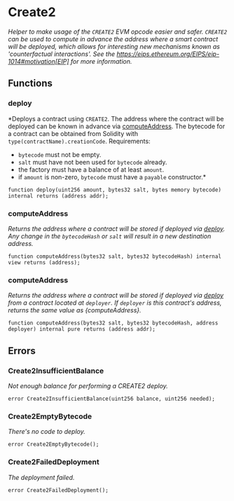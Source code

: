 # Create2
*Helper to make usage of the `CREATE2` EVM opcode easier and safer.
`CREATE2` can be used to compute in advance the address where a smart
contract will be deployed, which allows for interesting new mechanisms known
as 'counterfactual interactions'.
See the https://eips.ethereum.org/EIPS/eip-1014#motivation[EIP] for more
information.*


## Functions
### deploy

*Deploys a contract using `CREATE2`. The address where the contract
will be deployed can be known in advance via [computeAddress](/lib/openzeppelin-contracts/contracts/utils/Create2.sol/library.Create2.md#computeaddress).
The bytecode for a contract can be obtained from Solidity with
`type(contractName).creationCode`.
Requirements:
- `bytecode` must not be empty.
- `salt` must have not been used for `bytecode` already.
- the factory must have a balance of at least `amount`.
- if `amount` is non-zero, `bytecode` must have a `payable` constructor.*


```solidity
function deploy(uint256 amount, bytes32 salt, bytes memory bytecode) internal returns (address addr);
```

### computeAddress

*Returns the address where a contract will be stored if deployed via [deploy](/lib/openzeppelin-contracts/contracts/utils/Create2.sol/library.Create2.md#deploy). Any change in the
`bytecodeHash` or `salt` will result in a new destination address.*


```solidity
function computeAddress(bytes32 salt, bytes32 bytecodeHash) internal view returns (address);
```

### computeAddress

*Returns the address where a contract will be stored if deployed via [deploy](/lib/openzeppelin-contracts/contracts/utils/Create2.sol/library.Create2.md#deploy) from a contract located at
`deployer`. If `deployer` is this contract's address, returns the same value as {computeAddress}.*


```solidity
function computeAddress(bytes32 salt, bytes32 bytecodeHash, address deployer) internal pure returns (address addr);
```

## Errors
### Create2InsufficientBalance
*Not enough balance for performing a CREATE2 deploy.*


```solidity
error Create2InsufficientBalance(uint256 balance, uint256 needed);
```

### Create2EmptyBytecode
*There's no code to deploy.*


```solidity
error Create2EmptyBytecode();
```

### Create2FailedDeployment
*The deployment failed.*


```solidity
error Create2FailedDeployment();
```

